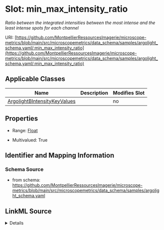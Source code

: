 # Slot: min_max_intensity_ratio


_Ratio between the integrated intensities between the most intense and the least intense spots for each channel_



URI: [https://github.com/MontpellierRessourcesImagerie/microscope-metrics/blob/main/src/microscopemetrics/data_schema/samples/argolight_schema.yaml/:min_max_intensity_ratio](https://github.com/MontpellierRessourcesImagerie/microscope-metrics/blob/main/src/microscopemetrics/data_schema/samples/argolight_schema.yaml/:min_max_intensity_ratio)



<!-- no inheritance hierarchy -->




## Applicable Classes

| Name | Description | Modifies Slot |
| --- | --- | --- |
[ArgolightBIntensityKeyValues](ArgolightBIntensityKeyValues.md) |  |  no  |







## Properties

* Range: [Float](Float.md)

* Multivalued: True





## Identifier and Mapping Information







### Schema Source


* from schema: https://github.com/MontpellierRessourcesImagerie/microscope-metrics/blob/main/src/microscopemetrics/data_schema/samples/argolight_schema.yaml




## LinkML Source

<details>
```yaml
name: min_max_intensity_ratio
description: Ratio between the integrated intensities between the most intense and
  the least intense spots for each channel
from_schema: https://github.com/MontpellierRessourcesImagerie/microscope-metrics/blob/main/src/microscopemetrics/data_schema/samples/argolight_schema.yaml
rank: 1000
multivalued: true
alias: min_max_intensity_ratio
domain_of:
- ArgolightBIntensityKeyValues
range: float

```
</details>